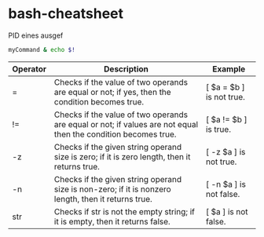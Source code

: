 # bash-cheatsheet

PID eines ausgef
```bash
myCommand & echo $!
```

| Operator | Description                                                                                                    | Example                  |
| -------- | -------------------------------------------------------------------------------------------------------------- | ------------------------ |
| =        | Checks if the value of two operands are equal or not; if yes, then the condition becomes true.                 | [ $a = $b ] is not true. |
| !=       | Checks if the value of two operands are equal or not; if values are not equal then the condition becomes true. | [ $a != $b ] is true.    |
| -z       | Checks if the given string operand size is zero; if it is zero length, then it returns true.                   | [ -z $a ] is not true.   |
| -n       | Checks if the given string operand size is non-zero; if it is nonzero length, then it returns true.            | [ -n $a ] is not false.  |
| str      | Checks if str is not the empty string; if it is empty, then it returns false.                                  | [ $a ] is not false.     |


